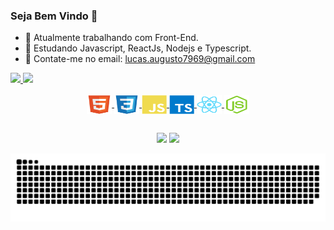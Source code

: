 ### Seja Bem Vindo 👋

- 🔭 Atualmente trabalhando com Front-End.
- 🌱 Estudando Javascript, ReactJs, Nodejs e Typescript.
- 💬 Contate-me no email: lucas.augusto7969@gmail.com

<div display="flex">
  <a href="https://github.com/lucasaugusto-silva">
  <img height="180em" src="https://github-readme-stats.vercel.app/api?username=lucasaugusto-silva&show_icons=true&theme=dracula&include_all_commits=true&count_private=true"/>
  <img height="180em" src="https://github-readme-stats.vercel.app/api/top-langs/?username=lucasaugusto-silva&layout=compact&langs_count=7&theme=dracula"/>
</div>
  
  <div align="center"><br>
  <img align="center" alt="Lucas-HTML" height="30" width="40" src="https://raw.githubusercontent.com/devicons/devicon/master/icons/html5/html5-original.svg">
  <img align="center" alt="Lucas-CSS" height="30" width="40" src="https://raw.githubusercontent.com/devicons/devicon/master/icons/css3/css3-original.svg">
  <img align="center" alt="Lucas-Js" height="30" width="40" src="https://raw.githubusercontent.com/devicons/devicon/master/icons/javascript/javascript-plain.svg">
  <img align="center" alt="Lucas-Ts" height="30" width="40" src="https://raw.githubusercontent.com/devicons/devicon/master/icons/typescript/typescript-plain.svg">
  <img align="center" alt="Lucas-React" height="30" width="40" src="https://raw.githubusercontent.com/devicons/devicon/master/icons/react/react-original.svg">
  <img align="center" alt="Lucas-NodeJs" height="30" width="40" src="https://raw.githubusercontent.com/devicons/devicon/master/icons/nodejs/nodejs-original.svg">
</div>

  ##
  
 <div align="center">
    <a href="https://www.linkedin.com/in/lucas-augusto-10348512b/" target="_blank"><img src="https://img.shields.io/badge/-LinkedIn-%230077B5?style=for-the-badge&logo=linkedin&logoColor=white" target="_blank"></a> 
  <a href = "mailto:lucas.augusto7969@gmail.com"><img src="https://img.shields.io/badge/Gmail-D14836?style=for-the-badge&logo=gmail&logoColor=white" target="_blank"></a>
 </div>
  
  ![Snake animation](https://github.com/lucasaugusto-silva/lucasaugusto-silva/blob/output/github-contribution-grid-snake.svg)
